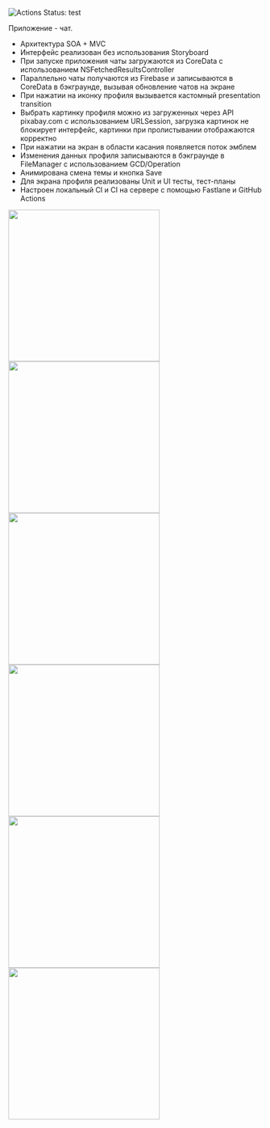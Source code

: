 ![Actions Status: test](https://github.com/iosann/ChatApp/actions/workflows/github.yml/badge.svg)

Приложение - чат.

- Архитектура SOA + MVC
- Интерфейс реализован без использования Storyboard
- При запуске приложения чаты загружаются из CoreData с использованием NSFetchedResultsController
- Параллельно чаты получаются из Firebase и записываются в CoreData в бэкграунде, вызывая обновление чатов на экране
- При нажатии на иконку профиля вызывается кастомный presentation transition
- Выбрать картинку профиля можно из загруженных через API pixabay.com с использованием URLSession, загрузка картинок не блокирует интерфейс, картинки при пролистывании отображаются корректно
- При нажатии на экран в области касания появляется поток эмблем
- Изменения данных профиля записываются в бэкграунде в FileManager с использованием GCD/Operation
- Анимирована смена темы и кнопка Save
- Для экрана профиля реализованы Unit и UI тесты, тест-планы
- Настроен локальный CI и CI на сервере с помощью Fastlane и GitHub Actions

<img src="https://github.com/iosann/ChatApp/blob/Screenshots/Screenshots/photo_2022-06-03%2017.47.58.jpeg" width="300"> <img src="https://github.com/iosann/ChatApp/blob/Screenshots/Screenshots/Simulator%20Screen%20Shot%20-%20iPhone%2013%20Pro%20-%202022-06-03%20at%2016.26.37.png" width="300"> <img src="https://github.com/iosann/ChatApp/blob/Screenshots/Screenshots/Simulator%20Screen%20Shot%20-%20iPhone%2013%20Pro%20-%202022-06-03%20at%2017.47.07.png" width="300">
<img src="https://github.com/iosann/ChatApp/blob/Screenshots/Screenshots/Simulator%20Screen%20Shot%20-%20iPhone%2013%20Pro%20-%202022-06-03%20at%2018.04.18.png" width="300"> <img src="https://github.com/iosann/ChatApp/blob/Screenshots/Screenshots/Simulator%20Screen%20Shot%20-%20iPhone%2013%20Pro%20-%202022-06-03%20at%2018.04.37.png" width="300"> <img src="https://github.com/iosann/ChatApp/blob/Screenshots/Screenshots/Simulator%20Screen%20Shot%20-%20iPhone%2013%20Pro%20-%202022-06-03%20at%2016.26.13.png" width="300"> 
